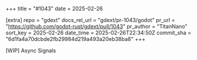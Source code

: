 +++
title = "#1043"
date = 2025-02-26

[extra]
repo = "gdext"
docs_rel_url = "gdext/pr-1043/godot"
pr_url = "https://github.com/godot-rust/gdext/pull/1043"
pr_author = "TitanNano"
sort_key = 2025-02-26
date_time = 2025-02-26T22:34:50Z
commit_sha = "6d1fa4a70dcbde2fb29984d219a493a20eb38ba8"
+++

[WIP] Async Signals
